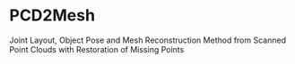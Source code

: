 # PCD2Mesh
Joint Layout, Object Pose and Mesh Reconstruction Method from Scanned Point Clouds with Restoration of Missing Points
